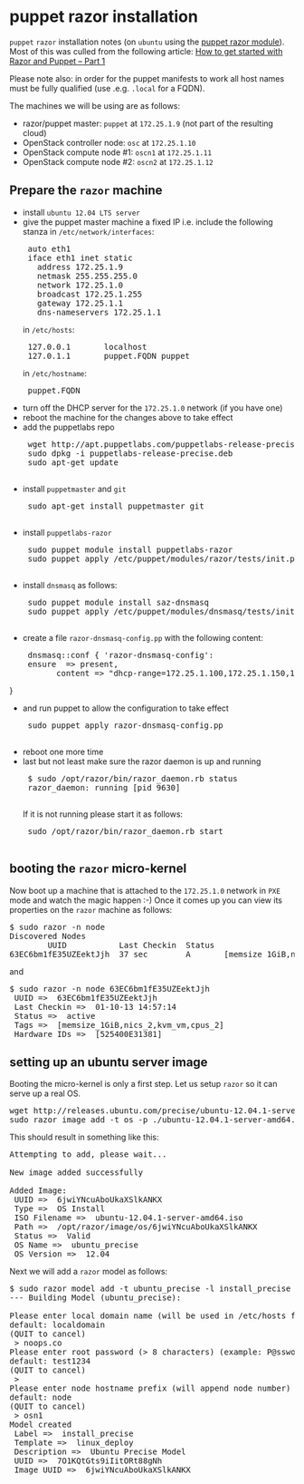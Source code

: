 # puppet razor installation

`puppet` `razor` installation notes (on `ubuntu` using the [puppet razor module](http://puppetlabs.com/blog/puppet-razor-module/)).
Most of this was culled from the following article:
 [How to get started with Razor and Puppet – Part 1](http://purevirtual.eu/2012/07/02/how-to-get-started-with-razor-and-puppet-part-1/)

Please note also: in order for the puppet manifests to work all host names must be fully qualified (use .e.g. `.local` for a FQDN).

The machines we will be using are as follows:

 - razor/puppet master: `puppet` at `172.25.1.9` (not part of the resulting cloud)
 - OpenStack controller node: `osc` at `172.25.1.10`
 - OpenStack compute node #1: `oscn1` at `172.25.1.11`
 - OpenStack compute node #2: `oscn2` at `172.25.1.12`

## Prepare the `razor` machine

 - install `ubuntu 12.04 LTS server`
 - give the puppet master machine a fixed IP i.e. include the following
   stanza in `/etc/network/interfaces`:
   <pre>
    auto eth1
    iface eth1 inet static
      address 172.25.1.9
      netmask 255.255.255.0
      network 172.25.1.0
      broadcast 172.25.1.255
      gateway 172.25.1.1
      dns-nameservers 172.25.1.1
   </pre>
   in `/etc/hosts`:
   <pre>
    127.0.0.1       localhost
    127.0.1.1       puppet.FQDN puppet
   </pre>
   in `/etc/hostname`:
   <pre>
    puppet.FQDN
   </pre>
 - turn off the DHCP server for the `172.25.1.0` network (if you have one)
 - reboot the machine for the changes above to take effect
 - add the puppetlabs repo
    <pre>
    wget http://apt.puppetlabs.com/puppetlabs-release-precise.deb
    sudo dpkg -i puppetlabs-release-precise.deb
    sudo apt-get update
    </pre>
 - install `puppetmaster` and `git`
    <pre>
    sudo apt-get install puppetmaster git
    </pre>
 - install `puppetlabs-razor`
    <pre>
    sudo puppet module install puppetlabs-razor
    sudo puppet apply /etc/puppet/modules/razor/tests/init.pp --verbose
    </pre>
 - install `dnsmasq` as follows:
    <pre>
    sudo puppet module install saz-dnsmasq
    sudo puppet apply /etc/puppet/modules/dnsmasq/tests/init.pp --verbose
    </pre>
 - create a file `razor-dnsmasq-config.pp` with the following content:
    <pre>
    dnsmasq::conf { 'razor-dnsmasq-config':
    ensure  => present,
          content => "dhcp-range=172.25.1.100,172.25.1.150,12h\ndhcp-boot=pxelinux.0\ndhcp-option=3,172.25.1.1\ndhcp-option=6,8.8.8.8",
}
    </pre>
 - and run puppet to allow the configuration to take effect
    <pre>
    sudo puppet apply razor-dnsmasq-config.pp
    </pre>
 - reboot one more time
 - last but not least make sure the razor daemon is up and running
    <pre>
    $ sudo /opt/razor/bin/razor_daemon.rb status
    razor_daemon: running [pid 9630]
    </pre>
    If it is not running please start it as follows:
    <pre>
    sudo /opt/razor/bin/razor_daemon.rb start
    </pre>

## booting the `razor` micro-kernel

Now boot up a machine that is attached to the `172.25.1.0` network in `PXE` mode and watch the magic happen :-)
Once it comes up you can view its properties on the `razor` machine as follows:
<pre>
$ sudo razor -n node
Discovered Nodes
        UUID           Last Checkin  Status                 Tags                  
63EC6bm1fE35UZEektJjh  37 sec        A       [memsize_1GiB,nics_2,kvm_vm,cpus_2]
</pre>
and
<pre>
$ sudo razor -n node 63EC6bm1fE35UZEektJjh
 UUID =>  63EC6bm1fE35UZEektJjh
 Last Checkin =>  01-10-13 14:57:14
 Status =>  active
 Tags =>  [memsize_1GiB,nics_2,kvm_vm,cpus_2]
 Hardware IDs =>  [525400E31381]
</pre>

## setting up an ubuntu server image

Booting the micro-kernel is only a first step. Let us setup `razor` so it can serve up a real OS.
<pre>
wget http://releases.ubuntu.com/precise/ubuntu-12.04.1-server-amd64.iso
sudo razor image add -t os -p ./ubuntu-12.04.1-server-amd64.iso -n ubuntu_precise -v 12.04
</pre>
This should result in something like this:
<pre>
Attempting to add, please wait...

New image added successfully

Added Image:
 UUID =>  6jwiYNcuAboUkaXSlkANKX
 Type =>  OS Install
 ISO Filename =>  ubuntu-12.04.1-server-amd64.iso
 Path =>  /opt/razor/image/os/6jwiYNcuAboUkaXSlkANKX
 Status =>  Valid
 OS Name =>  ubuntu_precise
 OS Version =>  12.04
</pre>

Next we will add a `razor` model as follows:
<pre>
$ sudo razor model add -t ubuntu_precise -l install_precise -i 6jwiYNcuAboUkaXSlkANKX
--- Building Model (ubuntu_precise): 

Please enter local domain name (will be used in /etc/hosts file) (example: example.com) 
default: localdomain
(QUIT to cancel)
 > noops.co
Please enter root password (> 8 characters) (example: P@ssword!) 
default: test1234
(QUIT to cancel)
 > 
Please enter node hostname prefix (will append node number) (example: node) 
default: node
(QUIT to cancel)
 > osn1
Model created
 Label =>  install_precise
 Template =>  linux_deploy
 Description =>  Ubuntu Precise Model
 UUID =>  7O1KQtGts9iIitORt88gNh
 Image UUID =>  6jwiYNcuAboUkaXSlkANKX
</pre>
